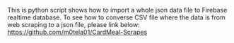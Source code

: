 This is python script shows how to import a whole json data file to Firebase realtime database.
To see how to converse CSV file where the data is from web scraping to a json file, please link below:
https://github.com/m0tela01/CardMeal-Scrapes
